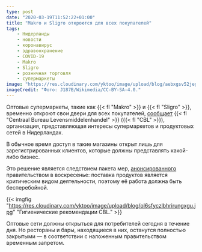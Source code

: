 ```yaml
---
type: post
date: "2020-03-19T11:52:22+01:00"
title: "Makro и Sligro откроются для всех покупателей"
tags:
    - Нидерланды
    - новости
    - коронавирус
    - здравоохранение
    - COVID-19
    - Makro
    - Sligro
    - розничная торговля
    - супермаркеты
image: "https://res.cloudinary.com/yktoo/image/upload/blog/aebxgsv52jeg7j4ra6gz.jpg"
imageCredit: "Фото: J187B/Wikimedia/CC-BY-SA-4.0."
---
```


Оптовые супермаркеты, такие как {{< fl "Makro" >}} и {{< fl "Sligro" >}}, временно откроют свои двери для всех покупателей, [сообщает](https://www.cbl.nl/zelfbedieningsgroothandel-open-voor-consument/) {{< fl "Centraal Bureau Levensmiddelenhandel" >}} ({{< fl "CBL" >}}), организация, представляющая интересы супермаркетов и продуктовых сетей в Нидерландах.

В обычное время доступ в такие магазины открыт лишь для зарегистрированных клиентов, которые должны представлять какой-либо бизнес.

<!--more-->

Это решение является следствием пакета мер, [анонсированного](0677) правительством в воскресенье: поставка продуктов является критическим видом деятельности, поэтому её работа должна быть бесперебойной. 

{{< imgfig "https://res.cloudinary.com/yktoo/image/upload/blog/ol6sfyczlbhrirungxgu.jpg" "Гигиенические рекомендации CBL." >}}

Оптовые сети должны открыться для потребителей сегодня в течение дня. Но рестораны и бары, находящиеся в них, останутся полностью закрытыми — в соответствии с наложенным правительством временным запретом.
